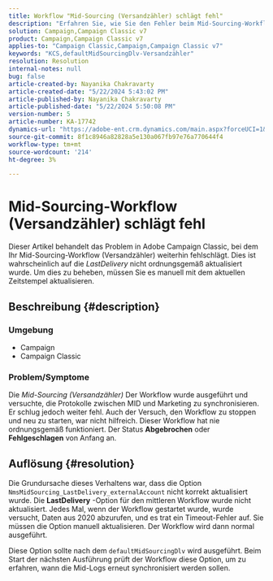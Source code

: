 ```yaml
---
title: Workflow "Mid-Sourcing (Versandzähler) schlägt fehl"
description: "Erfahren Sie, wie Sie den Fehler beim Mid-Sourcing-Workflow (Versandzähler) beheben können."
solution: Campaign,Campaign Classic v7
product: Campaign,Campaign Classic v7
applies-to: "Campaign Classic,Campaign,Campaign Classic v7"
keywords: "KCS,defaultMidSourcingDlv-Versandzähler"
resolution: Resolution
internal-notes: null
bug: false
article-created-by: Nayanika Chakravarty
article-created-date: "5/22/2024 5:43:02 PM"
article-published-by: Nayanika Chakravarty
article-published-date: "5/22/2024 5:50:08 PM"
version-number: 5
article-number: KA-17742
dynamics-url: "https://adobe-ent.crm.dynamics.com/main.aspx?forceUCI=1&pagetype=entityrecord&etn=knowledgearticle&id=f8d43cbb-6218-ef11-9f89-000d3a37816b"
source-git-commit: 8f1c8946a82828a5e130a067fb97e76a770644f4
workflow-type: tm+mt
source-wordcount: '214'
ht-degree: 3%

---
```


# Mid-Sourcing-Workflow (Versandzähler) schlägt fehl


Dieser Artikel behandelt das Problem in Adobe Campaign Classic, bei dem Ihr Mid-Sourcing-Workflow (Versandzähler) weiterhin fehlschlägt. Dies ist wahrscheinlich auf die *LastDelivery* nicht ordnungsgemäß aktualisiert wurde. Um dies zu beheben, müssen Sie es manuell mit dem aktuellen Zeitstempel aktualisieren.

## Beschreibung {#description}


### <b>Umgebung</b>

- Campaign
- Campaign Classic


### <b>Problem/Symptome</b>

Die *Mid-Sourcing (Versandzähler)* Der Workflow wurde ausgeführt und versuchte, die Protokolle zwischen MID und Marketing zu synchronisieren. Er schlug jedoch weiter fehl. Auch der Versuch, den Workflow zu stoppen und neu zu starten, war nicht hilfreich. Dieser Workflow hat nie ordnungsgemäß funktioniert. Der Status <b>Abgebrochen</b> oder <b>Fehlgeschlagen</b> von Anfang an.


## Auflösung {#resolution}


Die Grundursache dieses Verhaltens war, dass die Option `NmsMidSourcing_LastDelivery_externalAccount` nicht korrekt aktualisiert wurde. Die <b>LastDelivery</b> -Option für den mittleren Workflow wurde nicht aktualisiert. Jedes Mal, wenn der Workflow gestartet wurde, wurde versucht, Daten aus 2020 abzurufen, und es trat ein Timeout-Fehler auf. Sie müssen die Option manuell aktualisieren. Der Workflow wird dann normal ausgeführt.

Diese Option sollte nach dem `defaultMidSourcingDlv` wird ausgeführt. Beim Start der nächsten Ausführung prüft der Workflow diese Option, um zu erfahren, wann die Mid-Logs erneut synchronisiert werden sollen.

